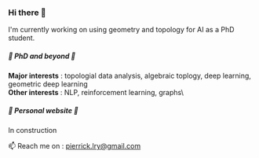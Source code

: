 ### Hi there 👋

I'm currently working on using geometry and topology for AI as a PhD student.

##### 🌱 PhD and beyond 🌱

**Major interests** : topologial data analysis, algebraic toplogy, deep learning, geometric deep learning \
**Other interests** : NLP, reinforcement learning, graphs\

##### 🚧 Personal website 🚧

In construction


📫 Reach me on : pierrick.lry@gmail.com


<!--
**PierrickLeroy/PierrickLeroy** is a ✨ _special_ ✨ repository because its `README.md` (this file) appears on your GitHub profile.

Here are some ideas to get you started:

- 🔭 I’m currently working on ...
- 🌱 I’m currently learning ...
- 👯 I’m looking to collaborate on ...
- 🤔 I’m looking for help with ...
- 💬 Ask me about ...
- 
- 😄 Pronouns: ...
- ⚡ Fun fact: ...
-->

